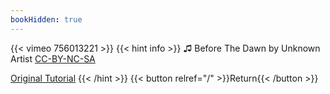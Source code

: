 ```yaml
---
bookHidden: true
---
```


{{< vimeo 756013221 >}}
{{< hint info >}}
♫ Before The Dawn by Unknown Artist [CC-BY-NC-SA](https://freemusicarchive.org/music/The__Easton_Ellises/United_Consumer_Fuckers__Prepare_For_Revolution/05_-_before_the_dawn/)

[Original Tutorial](https://youtu.be/epXFrLl3-cM)
{{< /hint >}}
{{< button relref="/" >}}Return{{< /button >}}
